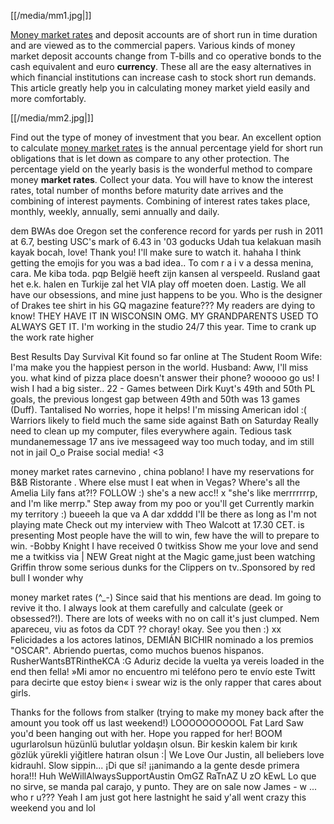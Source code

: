 [[/media/mm1.jpg|]]

[Money market rates](http://www.ratelines.com/money-market-rates/) and
deposit accounts are of short run in time duration and are viewed as to
the commercial papers. Various kinds of money market deposit accounts
change from T-bills and co operative bonds to the cash equivalent and
euro **currency**. These all are the easy alternatives in which
financial institutions can increase cash to stock short run demands.
This article greatly help you in calculating money market yield easily
and more comfortably.

[[/media/mm2.jpg|]]

Find out the type of money of investment that you bear. An excellent
option to calculate [money market
rates](http://www.ratelines.com/money-market-rates/) is the annual
percentage yield for short run obligations that is let down as compare
to any other protection. The percentage yield on the yearly basis is the
wonderful method to compare money **market rates**. Collect your data.
You will have to know the interest rates, total number of months before
maturity date arrives and the combining of interest payments. Combining
of interest rates takes place, monthly, weekly, annually, semi annually
and daily.

dem BWAs doe Oregon set the conference record for yards per rush in 2011
at 6.7, besting USC's mark of 6.43 in '03 goducks Udah tua kelakuan
masih kayak bocah, love\! Thank you\! I'll make sure to watch it. hahaha
I think getting the emojis for you was a bad idea.. To com r a i v a
dessa menina, cara. Me kiba toda. pqp België heeft zijn kansen al
verspeeld. Rusland gaat het e.k. halen en Turkije zal het VIA play off
moeten doen. Lastig. We all have our obsessions, and mine just happens
to be you. Who is the designer of Drakes tee shirt in his GQ magazine
feature??? My readers are dying to know\! THEY HAVE IT IN WISCONSIN OMG.
MY GRANDPARENTS USED TO ALWAYS GET IT. I'm working in the studio 24/7
this year. Time to crank up the work rate higher

Best Results Day Survival Kit found so far online at The Student Room
Wife: I'ma make you the happiest person in the world. Husband: Aww, I'll
miss you. what kind of pizza place doesn't answer their phone? wooooo go
us\! I wish I had a big sister.. 22 - Games between Dirk Kuyt's 49th and
50th PL goals, the previous longest gap between 49th and 50th was 13
games (Duff). Tantalised No worries, hope it helps\! I'm missing
American idol :( Warriors likely to field much the same side against
Bath on Saturday Really need to clean up my computer, files everywhere
again. Tedious task mundanemessage 17 ans ive messageed way too much
today, and im still not in jail O\_o Praise social media\! \<3

money market rates carnevino , china poblano\! I have my reservations
for B\&B Ristorante . Where else must I eat when in Vegas? Where's all
the Amelia Lily fans at?\!? FOLLOW :) she's a new acc\!\! x "she's like
merrrrrrrp, and I'm like merrp." Step away from my poo or you'll get
Currently markin my territory :) bueeeh la que va A dar xdddd I'll be
there as long as I'm not playing mate Check out my interview with Theo
Walcott at 17.30 CET. is presenting Most people have the will to win,
few have the will to prepare to win. -Bobby Knight I have received 0
twitkiss Show me your love and send me a twitkiss via | NEW Great night
at the Magic game,just been watching Griffin throw some serious dunks
for the Clippers on tv..Sponsored by red bull I wonder why

money market rates (^\_-) Since said that his mentions are dead. Im
going to revive it tho. I always look at them carefully and calculate
(geek or obsessed?\!). There are lots of weeks with no on call it's just
clumped. Nem apareceu, viu as fotos da CDT ?? choray\! okay. See you
then :) xx Felicidades a los actores latinos, DEMIÁN BICHIR nominado a
los premios "OSCAR". Abriendo puertas, como muchos buenos hispanos.
RusherWantsBTRintheKCA :G Aduriz decide la vuelta ya vereis loaded in
the end then fella\! »Mi amor no encuentro mi teléfono pero te envío
este Twitt para decirte que estoy bien« i swear wiz is the only rapper
that cares about girls.

Thanks for the follows from stalker (trying to make my money back after
the amount you took off us last weekend\!) LOOOOOOOOOOL Fat Lard Saw
you'd been hanging out with her. Hope you rapped for her\! BOOM
ugurlarolsun hüzünlü bulutlar yoldaşın olsun. Bir keskin kalem bir kırık
gözlük yürekli yiğitlere hatıran olsun :| We Love Our Justin, all
beliebers love kidrauhl. Slow sippin... ¡Di que sí\! ¡¡animando a la
gente desde primera hora\!\!\! Huh WeWillAlwaysSupportAustin OmGZ RaTnAZ
U zO kEwL Lo que no sirve, se manda pal carajo, y punto. They are on
sale now James - w ... who r u??? Yeah I am just got here lastnight he
said y'all went crazy this weekend you and lol
